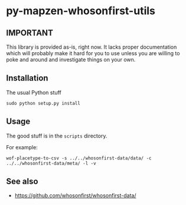 # py-mapzen-whosonfirst-utils

## IMPORTANT

This library is provided as-is, right now. It lacks proper
documentation which will probably make it hard for you to use unless
you are willing to poke and around and investigate things on your
own.

## Installation

The usual Python stuff

    sudo python setup.py install
    

## Usage

The good stuff is in the `scripts` directory.

For example:

    wof-placetype-to-csv -s ../../whosonfirst-data/data/ -c ../../whosonfirst-data/meta/ -l -v

## See also

* https://github.com/whosonfirst/whosonfirst-data/


